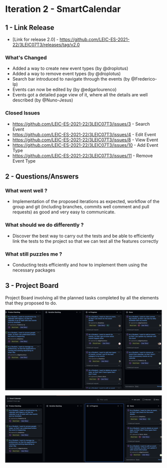 # Iteration 2 - SmartCalendar

## 1 - Link Release

* [Link for release 2.0] - https://github.com/LEIC-ES-2021-22/3LEIC07T3/releases/tag/v2.0

### What's Changed

* Added a way to create new event types (by @droplotus)
* Added a way to remove event types (by @droplotus)
* Search bar introduced to navigate through the events (by @Frederico-lp)
* Events can now be edited by (by @edgarlourenco)
* Events got a detailed page view of it, where all the details are well described (by @Nuno-Jesus)

### Closed Issues

* https://github.com/LEIC-ES-2021-22/3LEIC07T3/issues/3 - Search Event
* https://github.com/LEIC-ES-2021-22/3LEIC07T3/issues/4 - Edit Event
* https://github.com/LEIC-ES-2021-22/3LEIC07T3/issues/8 - View Event 
* https://github.com/LEIC-ES-2021-22/3LEIC07T3/issues/10 - Add Event Type
* https://github.com/LEIC-ES-2021-22/3LEIC07T3/issues/11 - Remove Event Type


## 2 - Questions/Answers

### What went well ?

- Implementation of the proposed iterations as expected, workflow of the group and git (including branches, commits well comment and pull requests) as good and very easy to communicate.

### What should we do differently ?

- Discover the best way to carry out the tests and be able to efficiently link the tests to the project so that we can test all the features correctly

### What still puzzles me ?

- Conducting tests efficiently and how to implement them using the necessary packages

## 3 - Project Board

Project Board involving all the planned tasks completed by all the elements that they proposed to do.

![ProjectBoard - Pre](/docs/Iteration2/Images/PreBoard.png)

![ProjectBoard](/docs/Iteration2/Images/Board.png)
